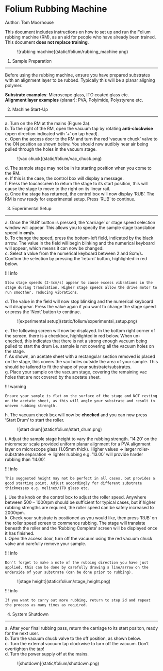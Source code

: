 Folium Rubbing Machine
======================
Author: Tom Moorhouse

This document includes instructions on how to set up and run the Folium rubbing machine (RM), as an aid for people who have already been trained. This document **does not replace training**.

<figure markdown>
![rubbing machine](static/folium/rubbing_machine.png)
</figure markdown>

1. Sample Preparation
---------------------

Before using the rubbing machine, ensure you have prepared substrates with an alignment layer to be rubbed. Typically this will be a planar aligning polymer.

**Substrate examples**: Microscope glass, ITO coated glass etc.<br>
**Alignment layer examples** (planar): PVA, Polyimide, Polystyrene etc.

2. Machine Start-Up
-------------------
a.  Turn on the RM at the mains (Figure 2a).<br>
b.  To the right of the RM, open the vacuum tap by rotating **anti-clockwise** (open direction indicated with ‘+’ on tap head).<br>
c.  Open the access door to the RM and turn the red ‘vacuum chuck’ valve to the ON position as shown below. You should now audibly hear air being pulled through the holes in the vacuum stage.<br>


<figure markdown>
![vac chuck](static/folium/vac_chuck.png)
</figure markdown>


d.	The sample stage may not be in its starting position when you come to the RM.<br>
e.	If this is the case, the control box will display a message.<br>
f.	Press the touchscreen to return the stage to its start position, this will cause the stage to move to the right on its linear rail.<br>
g.	Once the stage has returned, the control box will now display ‘RUB’. The RM is now ready for experimental setup. Press ‘RUB’ to continue.<br>


3. Experimental Setup
---------------------

a.	Once the ‘RUB’ button is pressed, the ‘carriage’ or stage speed selection window will appear. This allows you to specify the sample stage translation speed in **cm/s**.<br>
b.	To change the speed, press the bottom-left field, indicated by the black arrow. The value in the field will begin blinking and the numerical keyboard will appear, which means it can now be changed.<br>
c.	Select a value from the numerical keyboard between 2 and 8cm/s. Confirm the selection by pressing the ‘return’ button, highlighted in red below. <br>


!!! info

    Slow stage speeds (2-4cm/s) appear to cause excess vibrations in the stage during translation. Higher stage speeds allow the drive motor to run smoother, reducing vibrations.

d.	The value in the field will now stop blinking and the numerical keyboard will disappear. Press the value again if you want to change the stage speed or press the ‘Next’ button to continue.<br>
<figure markdown>
![experimental setup](static/folium/experimental_setup.png)
</figure markdown>

e.	The following screen will now be displayed. In the bottom right corner of the screen, there is a checkbox, highlighted in red below. When un-checked, this indicates that there is not a strong enough vacuum being pulled to start the drum i.e. sample is not covering all the vacuum holes on the stage.<br>
f.	As shown, an acetate sheet with a rectangular section removed is placed on the stage, this covers the vac holes outside the area of your sample. This should be tailored to fit the shape of your substrate/substrates. <br>
g.	Place your sample on the vacuum stage, covering the remaining vac holes that are not covered by the acetate sheet.<br>

!!! warning

    Ensure your sample is flat on the surface of the stage and NOT resting on the acetate sheet, as this will angle your substrate and result in uneven rubbing strength.


h.	The vacuum check box will now be **checked** and you can now press ‘Start Drum’ to start the roller.<br>

<figure markdown>
![start drum](static/folium/start_drum.png)
</figure markdown>

i.	Adjust the sample stage height to vary the rubbing strength. ’14.20’ on the micrometer scale provided uniform planar alignment for a PVA alignment layer on microscope glass (1.05mm thick). Higher values -> larger roller-substrate separation -> lighter rubbing e.g. ’13.00’ will provide harder rubbing than ’14.00’.<br>

!!! info

    This suggested height may not be perfect in all cases, but provides a good starting point. Adjust accordingly for different substrate thicknesses e.g. melinex/ITO glass etc.


j.	Use the knob on the control box to adjust the roller speed. Anywhere between 500 – 1000rpm should be sufficient for typical cases, but if higher rubbing strengths are required, the roller speed can be safely increased to 2000rpm.<br>
k.	Check your substrate is positioned as you would like, then press ‘RUB’ on the roller speed screen to commence rubbing. The stage will translate beneath the roller and the ‘Rubbing Complete’ screen will be displayed once it has finished.<br>
l.	Open the access door, turn off the vacuum using the red vacuum chuck valve and carefully remove your sample. <br>


!!! info 

    Don’t forget to make a note of the rubbing direction you have just applied, this can be done by carefully drawing a line/arrow on the underside of your substrate (can be done prior to rubbing).


<figure markdown>
![stage height](static/folium/stage_height.png)
</figure markdown>


!!! info 

    If you want to carry out more rubbing, return to step 2d and repeat the process as many times as required.


4. System Shutdown
------------------

a. After your final rubbing pass, return the carriage to its start positon, ready for the next user.<br>
b. Turn the vacuum chuck valve to the off position, as shown below.<br>
c. Turn the external vacuum tap clockwise to turn off the vacuum. Don’t overtighten the tap!<br>
d. Turn the power supply off at the mains.<br>

<figure markdown>
![shutdown](static/folium/shutdown.png)
</figure markdown>




 